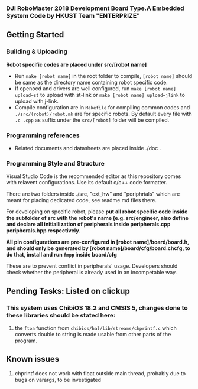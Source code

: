 ### DJI RoboMaster 2018 Development Board Type.A Embedded System Code by HKUST Team "ENTERPRIZE"

## Getting Started
### Building & Uploading
**Robot specific codes are placed under src/[robot name]**
* Run `make [robot name]` in the root folder to compile, `[robot name]` should be same as the directory name containing robot specific code.
* If openocd and drivers are well configured, run `make [robot name] upload=st` to upload with st-link or `make [robot name] upload=jlink` to upload with j-link.
* Compile configuration are in `Makefile` for compiling common codes and `./src/(robot)/robot.mk` are for specific robots. By default every file with `.c .cpp` as suffix under the `src/[robot]` folder will be compiled.

### Programming references
* Related documents and datasheets are placed inside ./doc .

### Programming Style and Structure
Visual Studio Code is the recommended editor as this repository comes with relavent configurations. Use its default c/c++ code formatter.

There are two folders inside ./src, "ext_hw" and "periphrials" which are meant for placing dedicated code, see readme.md files there.

For developing on specific robot, please **put all robot specific code inside the subfolder of src with the robot's name (e.g. src/engineer, also define and declare all initiallization of peripherals inside peripherals.cpp peripherals.hpp respectively**.  

**All pin configurations are pre-configured in [robot name]/board/board.h, and should only be generated by [robot name]/board/cfg/board.chcfg, to do that, install and run `fmpp` inside board/cfg**


These are to prevent conflict in peripherals' usage. Developers should check whether the peripheral is already used in an incompetable way.

## Pending Tasks: Listed on clickup

### This system uses ChibiOS 18.2 and CMSIS 5, changes done to these libraries should be stated here:

1. the `ftoa` function from `chibios/hal/lib/streams/chprintf.c` which converts double to string is made usable from other parts of the program.

## Known issues

1. chprintf does not work with float outside main thread, probably due to bugs on varargs, to be investigated
